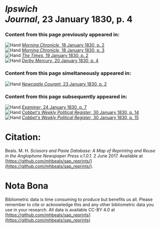 # *Ipswich Journal*, 23 January 1830, p. 4  
  
### Content from this page previously appeared in:  
![Hand](http://scissorsandpaste.net/wp-content/uploads/2017/06/smallhandpointer.png) [*Morning Chronicle*, 18 January 1830, p. 2](https://mhbeals.github.io/sap_html/Morning-Chronicle/Morning-Chronicle-18-January-1830-p-2)  
![Hand](http://scissorsandpaste.net/wp-content/uploads/2017/06/smallhandpointer.png) [*Morning Chronicle*, 18 January 1830, p. 3](https://mhbeals.github.io/sap_html/Morning-Chronicle/Morning-Chronicle-18-January-1830-p-3)  
![Hand](http://scissorsandpaste.net/wp-content/uploads/2017/06/smallhandpointer.png) [*The Times*, 19 January 1830, p. 2](https://mhbeals.github.io/sap_html/The-Times/The-Times-19-January-1830-p-2)  
![Hand](http://scissorsandpaste.net/wp-content/uploads/2017/06/smallhandpointer.png) [*Derby Mercury*, 20 January 1830, p. 4](https://mhbeals.github.io/sap_html/Derby-Mercury/Derby-Mercury-20-January-1830-p-4)  
  
### Content from this page simeltaneously appeared in:  
![Hand](http://scissorsandpaste.net/wp-content/uploads/2017/06/smallhandpointer.png) [*Newcastle Courant*, 23 January 1830, p. 2](https://mhbeals.github.io/sap_html/Newcastle-Courant/Newcastle-Courant-23-January-1830-p-2)  
  
### Content from this page subsequently appeared in:  
![Hand](http://scissorsandpaste.net/wp-content/uploads/2017/06/smallhandpointer.png) [*Examiner*, 24 January 1830, p. 7](https://mhbeals.github.io/sap_html/Examiner/Examiner-24-January-1830-p-7)  
![Hand](http://scissorsandpaste.net/wp-content/uploads/2017/06/smallhandpointer.png) [*Cobbet's Weekly Political Register*, 30 January 1830, p. 14](https://mhbeals.github.io/sap_html/Cobbet's-Weekly-Political-Register/Cobbet's-Weekly-Political-Register-30-January-1830-p-14)  
![Hand](http://scissorsandpaste.net/wp-content/uploads/2017/06/smallhandpointer.png) [*Cobbet's Weekly Political Register*, 30 January 1830, p. 15](https://mhbeals.github.io/sap_html/Cobbet's-Weekly-Political-Register/Cobbet's-Weekly-Political-Register-30-January-1830-p-15)  


# Citation: 

Beals. M. H. *Scissors and Paste Database: A Map of Reprinting and Reuse in the Anglophone Newspaper Press v.1.0.1.* 2 June 2017. Available at [https://github.com/mhbeals/sap_reprints/](https://github.com/mhbeals/sap_reprints/). 

# Nota Bona

Bibliometric data is time consuming to produce but benefits us all. Please remember to cite or acknowledge this and any other bibliometric data you use in your research. All data is available CC-BY 4.0 at [https://github.com/mhbeals/sap_reprints](https://github.com/mhbeals/sap_reprints)